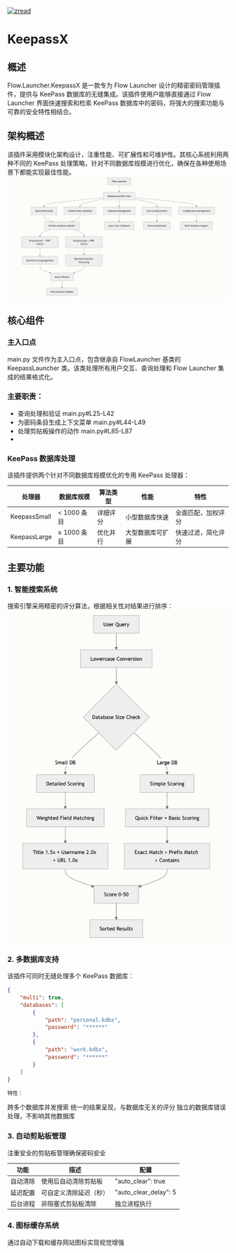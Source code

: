 [![zread](https://img.shields.io/badge/Ask_Zread-_.svg?style=plastic&color=00b0aa&labelColor=000000&logo=data%3Aimage%2Fsvg%2Bxml%3Bbase64%2CPHN2ZyB3aWR0aD0iMTYiIGhlaWdodD0iMTYiIHZpZXdCb3g9IjAgMCAxNiAxNiIgZmlsbD0ibm9uZSIgeG1sbnM9Imh0dHA6Ly93d3cudzMub3JnLzIwMDAvc3ZnIj4KPHBhdGggZD0iTTQuOTYxNTYgMS42MDAxSDIuMjQxNTZDMS44ODgxIDEuNjAwMSAxLjYwMTU2IDEuODg2NjQgMS42MDE1NiAyLjI0MDFWNC45NjAxQzEuNjAxNTYgNS4zMTM1NiAxLjg4ODEgNS42MDAxIDIuMjQxNTYgNS42MDAxSDQuOTYxNTZDNS4zMTUwMiA1LjYwMDEgNS42MDE1NiA1LjMxMzU2IDUuNjAxNTYgNC45NjAxVjIuMjQwMUM1LjYwMTU2IDEuODg2NjQgNS4zMTUwMiAxLjYwMDEgNC45NjE1NiAxLjYwMDFaIiBmaWxsPSIjZmZmIi8%2BCjxwYXRoIGQ9Ik00Ljk2MTU2IDEwLjM5OTlIMi4yNDE1NkMxLjg4ODEgMTAuMzk5OSAxLjYwMTU2IDEwLjY4NjQgMS42MDE1NiAxMS4wMzk5VjEzLjc1OTlDMS42MDE1NiAxNC4xMTM0IDEuODg4MSAxNC4zOTk5IDIuMjQxNTYgMTQuMzk5OUg0Ljk2MTU2QzUuMzE1MDIgMTQuMzk5OSA1LjYwMTU2IDE0LjExMzQgNS42MDE1NiAxMy43NTk5VjExLjAzOTlDNS42MDE1NiAxMC42ODY0IDUuMzE1MDIgMTAuMzk5OSA0Ljk2MTU2IDEwLjM5OTlaIiBmaWxsPSIjZmZmIi8%2BCjxwYXRoIGQ9Ik0xMy43NTg0IDEuNjAwMUgxMS4wMzg0QzEwLjY4NSAxLjYwMDEgMTAuMzk4NCAxLjg4NjY0IDEwLjM5ODQgMi4yNDAxVjQuOTYwMUMxMC4zOTg0IDUuMzEzNTYgMTAuNjg1IDUuNjAwMSAxMS4wMzg0IDUuNjAwMUgxMy43NTg0QzE0LjExMTkgNS42MDAxIDE0LjM5ODQgNS4zMTM1NiAxNC4zOTg0IDQuOTYwMVYyLjI0MDFDMTQuMzk4NCAxLjg4NjY0IDE0LjExMTkgMS42MDAxIDEzLjc1ODQgMS42MDAxWiIgZmlsbD0iI2ZmZiIvPgo8cGF0aCBkPSJNNCAxMkwxMiA0TDQgMTJaIiBmaWxsPSIjZmZmIi8%2BCjxwYXRoIGQ9Ik00IDEyTDEyIDQiIHN0cm9rZT0iI2ZmZiIgc3Ryb2tlLXdpZHRoPSIxLjUiIHN0cm9rZS1saW5lY2FwPSJyb3VuZCIvPgo8L3N2Zz4K&logoColor=ffffff)](https://zread.ai/iQuick/Flow.Launcher.KeepassX)

# KeepassX

## 概述 
Flow.Launcher.KeepassX 是一款专为 Flow Launcher 设计的精密密码管理插件，提供与 KeePass 数据库的无缝集成。该插件使用户能够直接通过 Flow Launcher 界面快速搜索和检索 KeePass 数据库中的密码，将强大的搜索功能与可靠的安全特性相结合。

## 架构概述
该插件采用模块化架构设计，注重性能、可扩展性和可维护性。其核心系统利用两种不同的 KeePass 处理策略，针对不同数据库规模进行优化，确保在各种使用场景下都能实现最佳性能。
![](./assets/Snipaste_2025-09-28_13-55-00.png)

## 核心组件
### 主入口点
main.py 文件作为主入口点，包含继承自 FlowLauncher 基类的 KeepassLauncher 类。该类处理所有用户交互、查询处理和 Flow Launcher 集成的结果格式化。

### 主要职责：

* 查询处理和验证 main.py#L25-L42
* 为密码条目生成上下文菜单 main.py#L44-L49
* 处理剪贴板操作的动作 main.py#L85-L87
* 
### KeePass 数据库处理
该插件提供两个针对不同数据库规模优化的专用 KeePass 处理器：

| 处理器       | 数据库规模      | 算法类型   | 性能         | 特性                     |
|--------------|----------------|------------|--------------|--------------------------|
| KeepassSmall | < 1000 条目    | 详细评分   | 小型数据库快速 | 全面匹配，加权评分       |
| KeepassLarge | ≥ 1000 条目    | 优化并行   | 大型数据库可扩展 | 快速过滤，简化评分       |

## 主要功能
### 1. 智能搜索系统
   搜索引擎采用精密的评分算法，根据相关性对结果进行排序：
   ![](./assets/Snipaste_2025-09-28_13-59-00.png)
   
### 2. 多数据库支持
该插件可同时无缝处理多个 KeePass 数据库：
```json
{
    "multi": true,
    "databases": [
        {
            "path": "personal.kdbx",
            "password": "******"
        },
        {
            "path": "work.kdbx", 
            "password": "******"
        }
    ]
}
```

`特性：`

跨多个数据库并发搜索
统一的结果呈现，与数据库无关的评分
独立的数据库错误处理，不影响其他数据库


### 3. 自动剪贴板管理
   注重安全的剪贴板管理确保密码安全

   | 功能         | 描述                               | 配置                 |
   |--------------|---------------|-----------------------|
   | 自动清除     | 使用后自动清除剪贴板               | "auto_clear": true        |
   | 延迟配置     | 可自定义清除延迟（秒）             | "auto_clear_delay": 5        |
   | 后台进程     | 非阻塞式剪贴板清除                 | 独立进程执行           |

### 4. 图标缓存系统
   通过自动下载和缓存网站图标实现视觉增强